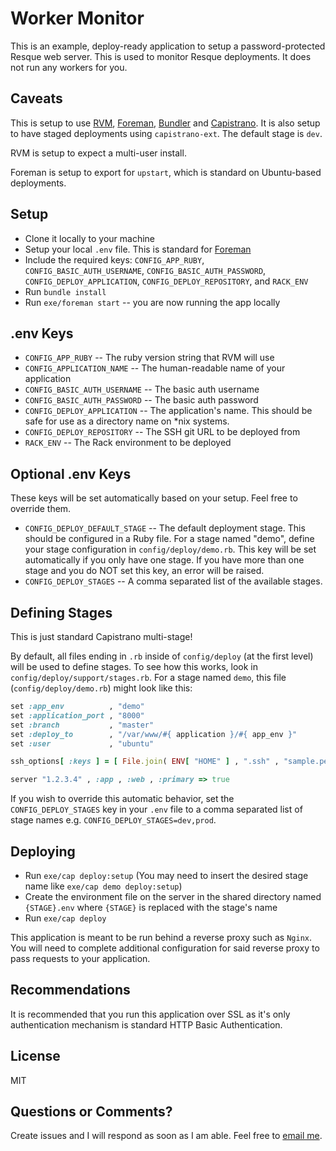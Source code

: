 # Worker Monitor

This is an example, deploy-ready application to setup a password-protected Resque web server. This is used to monitor Resque deployments. It does not run any workers for you.

## Caveats

This is setup to use [RVM](https://rvm.beginrescueend.com/), [Foreman](http://ddollar.github.com/foreman/), [Bundler](http://gembundler.com/) and [Capistrano](http://capify.org/). It is also setup to have staged deployments using `capistrano-ext`. The default stage is `dev`.

RVM is setup to expect a multi-user install.

Foreman is setup to export for `upstart`, which is standard on Ubuntu-based deployments.

## Setup

* Clone it locally to your machine
* Setup your local `.env` file. This is standard for [Foreman](https://github.com/ddollar/foreman)
* Include the required keys: `CONFIG_APP_RUBY`, `CONFIG_BASIC_AUTH_USERNAME`, `CONFIG_BASIC_AUTH_PASSWORD`, `CONFIG_DEPLOY_APPLICATION`, `CONFIG_DEPLOY_REPOSITORY`, and `RACK_ENV`
* Run `bundle install`
* Run `exe/foreman start` -- you are now running the app locally

## .env Keys

* `CONFIG_APP_RUBY` -- The ruby version string that RVM will use
* `CONFIG_APPLICATION_NAME` -- The human-readable name of your application
* `CONFIG_BASIC_AUTH_USERNAME` -- The basic auth username
* `CONFIG_BASIC_AUTH_PASSWORD` -- The basic auth password
* `CONFIG_DEPLOY_APPLICATION` -- The application's name. This should be safe for use as a directory name on *nix systems.
* `CONFIG_DEPLOY_REPOSITORY` -- The SSH git URL to be deployed from
* `RACK_ENV` -- The Rack environment to be deployed

## Optional .env Keys

These keys will be set automatically based on your setup. Feel free to override them.

* `CONFIG_DEPLOY_DEFAULT_STAGE` -- The default deployment stage. This should be configured in a Ruby file. For a stage named "demo", define your stage configuration in `config/deploy/demo.rb`. This key will be set automatically if you only have one stage. If you have more than one stage and you do NOT set this key, an error will be raised.
* `CONFIG_DEPLOY_STAGES` -- A comma separated list of the available stages.

## Defining Stages

This is just standard Capistrano multi-stage!

By default, all files ending in `.rb` inside of `config/deploy` (at the first level) will be used to define stages. To see how this works, look in `config/deploy/support/stages.rb`. For a stage named `demo`, this file (`config/deploy/demo.rb`) might look like this:

```ruby
set :app_env          , "demo"
set :application_port , "8000"
set :branch           , "master"
set :deploy_to        , "/var/www/#{ application }/#{ app_env }"
set :user             , "ubuntu"

ssh_options[ :keys ] = [ File.join( ENV[ "HOME" ] , ".ssh" , "sample.pem") ]

server "1.2.3.4" , :app , :web , :primary => true
```

If you wish to override this automatic behavior, set the `CONFIG_DEPLOY_STAGES` key in your `.env` file to a comma separated list of stage names e.g. `CONFIG_DEPLOY_STAGES=dev,prod`.

## Deploying

* Run `exe/cap deploy:setup` (You may need to insert the desired stage name like `exe/cap demo deploy:setup`)
* Create the environment file on the server in the shared directory named `{STAGE}.env` where `{STAGE}` is replaced with the stage's name
* Run `exe/cap deploy`

This application is meant to be run behind a reverse proxy such as `Nginx`. You will need to complete additional configuration for said reverse proxy to pass requests to your application.

## Recommendations

It is recommended that you run this application over SSL as it's only authentication mechanism is standard HTTP Basic Authentication.

## License

MIT

## Questions or Comments?

Create issues and I will respond as soon as I am able. Feel free to [email me](mailto:cookrn@gmail.com?Subject=Worker%20Monitor).
